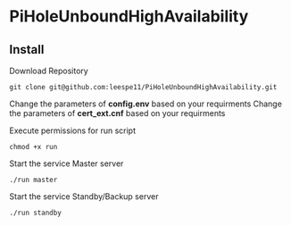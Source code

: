 # PiHoleUnboundHighAvailability
## Install
Download Repository
```
git clone git@github.com:leespe11/PiHoleUnboundHighAvailability.git
````
Change the parameters of **config.env** based on your requirments 
Change the parameters of **cert_ext.cnf** based on your requirments 

Execute permissions for run script
```
chmod +x run
```
Start the service Master server
```
./run master
```

Start the service Standby/Backup server
```
./run standby 
```